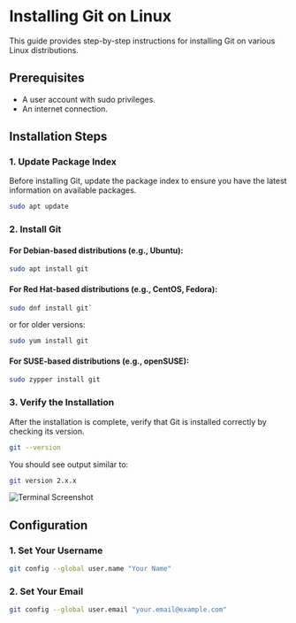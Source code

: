 # Installing Git on Linux

This guide provides step-by-step instructions for installing Git on various Linux distributions.

## Prerequisites

- A user account with sudo privileges.
- An internet connection.

## Installation Steps

### 1. Update Package Index

Before installing Git, update the package index to ensure you have the latest information on available packages.

``` bash
sudo apt update
```

### 2. Install Git

#### For Debian-based distributions (e.g., Ubuntu):

``` bash
sudo apt install git
```

#### For Red Hat-based distributions (e.g., CentOS, Fedora):

``` bash
sudo dnf install git`
```

or for older versions:

``` bash
sudo yum install git
```

#### For SUSE-based distributions (e.g., openSUSE):

``` bash
sudo zypper install git
```

### 3. Verify the Installation

After the installation is complete, verify that Git is installed correctly by checking its version.

``` bash
git --version
```

You should see output similar to:

``` bash
git version 2.x.x
```
![Terminal Screenshot](../attachements/git-version-terminal-screenshot.png)


## Configuration

### 1. Set Your Username

``` bash
git config --global user.name "Your Name"
```

### 2. Set Your Email

``` bash
git config --global user.email "your.email@example.com"
``` 
